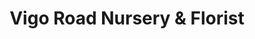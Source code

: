 ---
title: "Vigo Road Nursery & Florist"
url: /andover/vigo-road-nursery-und-florist/
shop: Garten-Center
---